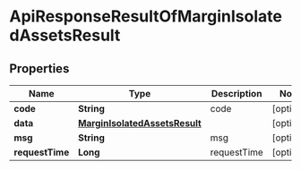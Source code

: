 

# ApiResponseResultOfMarginIsolatedAssetsResult


## Properties

| Name | Type | Description | Notes |
|------------ | ------------- | ------------- | -------------|
|**code** | **String** | code |  [optional] |
|**data** | [**MarginIsolatedAssetsResult**](MarginIsolatedAssetsResult.md) |  |  [optional] |
|**msg** | **String** | msg |  [optional] |
|**requestTime** | **Long** | requestTime |  [optional] |



